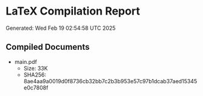 # LaTeX Compilation Report
Generated: Wed Feb 19 02:54:58 UTC 2025
## Compiled Documents
- main.pdf
  - Size: 33K
  - SHA256: 8ae4aa9a0019d0f8736cb32bb7c2b3b953e57c97b1dcab37aed15345e0c7808f
